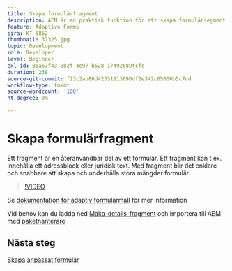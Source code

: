 ```yaml
---
title: Skapa formulärfragment
description: AEM är en praktisk funktion för att skapa formulärsegment som en panel eller en grupp fält endast en gång och återanvända dem i anpassade formulär.
feature: Adaptive Forms
jira: KT-5862
thumbnail: 37325.jpg
topic: Development
role: Developer
level: Beginner
exl-id: 86a67f43-882f-4e97-b528-17492689fcfc
duration: 238
source-git-commit: f23c2ab86d42531113690df2e342c65060b5c7cd
workflow-type: tm+mt
source-wordcount: '100'
ht-degree: 0%

---
```


# Skapa formulärfragment

Ett fragment är en återanvändbar del av ett formulär. Ett fragment kan t.ex. innehålla ett adressblock eller juridisk text. Med fragment blir det enklare och snabbare att skapa och underhålla stora mängder formulär.


>[!VIDEO](https://video.tv.adobe.com/v/37325?quality=12&learn=on)



Se [dokumentation för adaptiv formulärmall](https://experienceleague.adobe.com/docs/experience-manager-65/forms/adaptive-forms-basic-authoring/adaptive-form-fragments.html) för mer information

Vid behov kan du ladda ned [Maka-details-fragment](assets/spouse-details-fragment.zip) och importera till AEM med [pakethanterare](http://localhost:4502/crx/packmgr/index.jsp)

## Nästa steg

[Skapa anpassat formulär](./create-adaptive-form.md)
